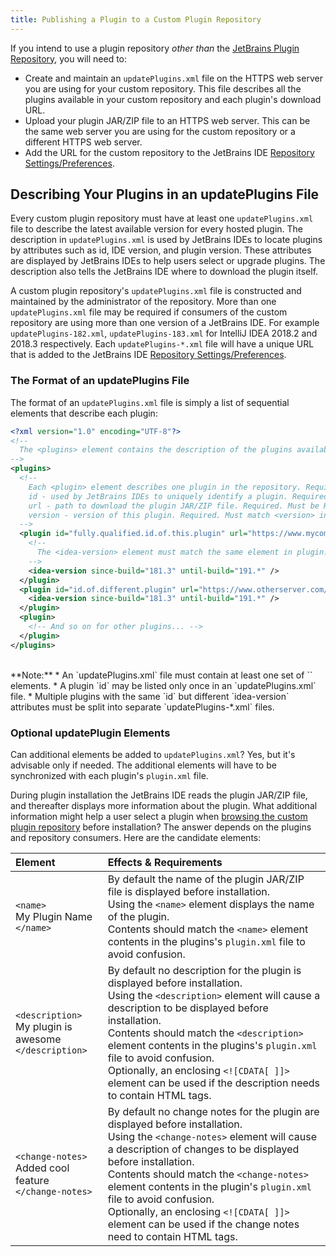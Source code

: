 ```yaml
---
title: Publishing a Plugin to a Custom Plugin Repository
---
```

<!-- Copyright 2000-2020 JetBrains s.r.o. and other contributors. Use of this source code is governed by the Apache 2.0 license that can be found in the LICENSE file. -->

If you intend to use a plugin repository _other than_ the [JetBrains Plugin Repository](https://plugins.jetbrains.com), 
you will need to:
* Create and maintain an `updatePlugins.xml` file on the HTTPS web server you are using for your custom repository. 
  This file describes all the plugins available in your custom repository and each plugin's download URL.
* Upload your plugin JAR/ZIP file to an HTTPS web server. This can be the same web server you are using for the custom repository
  or a different HTTPS web server.
* Add the URL for the custom repository to the JetBrains IDE [Repository Settings/Preferences](https://www.jetbrains.com/help/idea/managing-plugins.html#repos).

## Describing Your Plugins in an updatePlugins File
Every custom plugin repository must have at least one `updatePlugins.xml` file to describe the latest available version 
for every hosted plugin. The description in `updatePlugins.xml` is used by JetBrains IDEs to locate plugins by attributes 
such as id, IDE version, and plugin version. These attributes are displayed by JetBrains IDEs to help users select or upgrade plugins.
The description also tells the JetBrains IDE where to download the plugin itself.

A custom plugin repository's `updatePlugins.xml` file is constructed and maintained by the administrator of
the repository. More than one `updatePlugins.xml` file may be required if consumers of the custom repository are using more
than one version of a JetBrains IDE. For example `updatePlugins-182.xml`, `updatePlugins-183.xml` for IntelliJ IDEA 2018.2 and 2018.3 respectively.
Each `updatePlugins-*.xml` file will have a unique URL that is added to the JetBrains IDE 
[Repository Settings/Preferences](https://www.jetbrains.com/help/idea/managing-plugins.html#repos). 

### The Format of an updatePlugins File
The format of an `updatePlugins.xml` file is simply a list of sequential elements that describe each plugin:

```xml
<?xml version="1.0" encoding="UTF-8"?>
<!-- 
  The <plugins> element contains the description of the plugins available at this repository. Required. 
-->
<plugins>
  <!-- 
    Each <plugin> element describes one plugin in the repository. Required.
    id - used by JetBrains IDEs to uniquely identify a plugin. Required. Must match <id> in plugin.xml
    url - path to download the plugin JAR/ZIP file. Required. Must be HTTPS
    version - version of this plugin. Required. Must match <version> in plugin.xml
  -->
  <plugin id="fully.qualified.id.of.this.plugin" url="https://www.mycompany.com/my_repository/mypluginname.jar" version="major.minor.update">
    <!--
      The <idea-version> element must match the same element in plugin.xml. Required.
    -->
    <idea-version since-build="181.3" until-build="191.*" />
  </plugin>
  <plugin id="id.of.different.plugin" url="https://www.otherserver.com/other_repository/differentplugin.jar" version="major.minor">
    <idea-version since-build="181.3" until-build="191.*" />
  </plugin>
  <plugin>
    <!-- And so on for other plugins... -->
  </plugin>
</plugins>
```

<br>
**Note:** 
* An `updatePlugins.xml` file must contain at least one set of `<plugin></plugin>` elements.  
* A plugin `id` may be listed only once in an `updatePlugins.xml` file.  
* Multiple plugins with the same `id` but different `idea-version` attributes must be split into separate `updatePlugins-*.xml` files. 

### Optional updatePlugin Elements
Can additional elements be added to `updatePlugins.xml`? Yes, but it's advisable only if needed. The additional elements will have
to be synchronized with each plugin's `plugin.xml` file.

During plugin installation the JetBrains IDE reads the plugin JAR/ZIP file, and thereafter displays more information about the plugin.
What additional information might help a user select a plugin when 
[browsing the custom plugin repository](https://www.jetbrains.com/help/idea/managing-plugins.html#repos)
before installation? The answer depends on the plugins and repository consumers. Here are the candidate elements:

| Element                                                      |  Effects & Requirements     |
|:-------------------------------------------------------------|:----------------------------| 
| `<name>`<br>My Plugin Name<br>`</name>`                      | By default the name of the plugin JAR/ZIP file is displayed before installation. <br>Using the `<name>` element displays the name of the plugin. <br>Contents should match the `<name>` element contents in the plugins's `plugin.xml` file to avoid confusion. |
| `<description>`<br>My plugin is awesome<br>`</description>`  | By default no description for the plugin is displayed before installation. <br>Using the `<description>` element will cause a description to be displayed before installation. <br>Contents should match the `<description>` element contents in the plugins's `plugin.xml` file to avoid confusion. <br>Optionally, an enclosing `<![CDATA[ ]]>` element can be used if the description needs to contain HTML tags. |
| `<change-notes>`<br>Added cool feature<br>`</change-notes>`  | By default no change notes for the plugin are displayed before installation. <br>Using the `<change-notes>` element will cause a description of changes to be displayed before installation. <br>Contents should match the `<change-notes>` element contents in the plugin's `plugin.xml` file to avoid confusion. <br>Optionally, an enclosing `<![CDATA[ ]]>` element can be used if the change notes need to contain HTML tags. |

